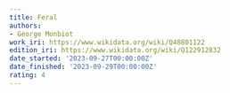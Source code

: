 ```yaml
---
title: Feral
authors:
- George Monbiot
work_iri: https://www.wikidata.org/wiki/Q48801122
edition_iri: https://www.wikidata.org/wiki/Q122912832
date_started: '2023-09-27T00:00:00Z'
date_finished: '2023-09-29T00:00:00Z'
rating: 4
---
```


